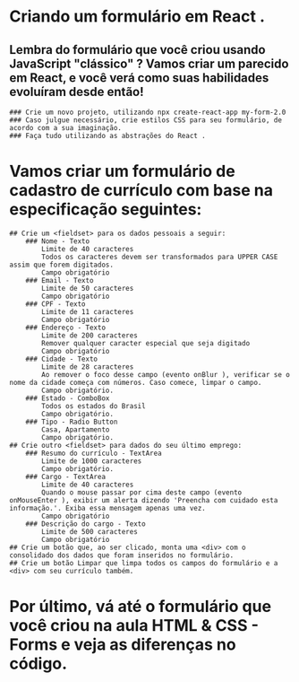 # Criando um formulário em React .
## Lembra do formulário que você criou usando JavaScript "clássico" ? Vamos criar um parecido em React, e você verá como suas habilidades evoluíram desde então!

    ### Crie um novo projeto, utilizando npx create-react-app my-form-2.0
    ### Caso julgue necessário, crie estilos CSS para seu formulário, de acordo com a sua imaginação.
    ### Faça tudo utilizando as abstrações do React .

# Vamos criar um formulário de cadastro de currículo com base na especificação seguintes:

    ## Crie um <fieldset> para os dados pessoais a seguir:
        ### Nome - Texto
            Limite de 40 caracteres
            Todos os caracteres devem ser transformados para UPPER CASE assim que forem digitados.
            Campo obrigatório
        ### Email - Texto
            Limite de 50 caracteres
            Campo obrigatório
        ### CPF - Texto
            Limite de 11 caracteres
            Campo obrigatório
        ### Endereço - Texto
            Limite de 200 caracteres
            Remover qualquer caracter especial que seja digitado
            Campo obrigatório
        ### Cidade - Texto
            Limite de 28 caracteres
            Ao remover o foco desse campo (evento onBlur ), verificar se o nome da cidade começa com números. Caso comece, limpar o campo.
            Campo obrigatório.
        ### Estado - ComboBox
            Todos os estados do Brasil
            Campo obrigatório.
        ### Tipo - Radio Button
            Casa, Apartamento
            Campo obrigatório.
    ## Crie outro <fieldset> para dados do seu último emprego:
        ### Resumo do currículo - TextArea
            Limite de 1000 caracteres
            Campo obrigatório.
        ### Cargo - TextArea
            Limite de 40 caracteres
            Quando o mouse passar por cima deste campo (evento onMouseEnter ), exibir um alerta dizendo 'Preencha com cuidado esta informação.'. Exiba essa mensagem apenas uma vez.
            Campo obrigatório
        ### Descrição do cargo - Texto
            Limite de 500 caracteres
            Campo obrigatório
    ## Crie um botão que, ao ser clicado, monta uma <div> com o consolidado dos dados que foram inseridos no formulário.
    ## Crie um botão Limpar que limpa todos os campos do formulário e a <div> com seu currículo também.

# Por último, vá até o formulário que você criou na aula HTML & CSS - Forms e veja as diferenças no código.
